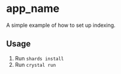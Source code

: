 # app_name

A simple example of how to set up indexing.

## Usage

1. Run `shards install`
2. Run `crystal run`
